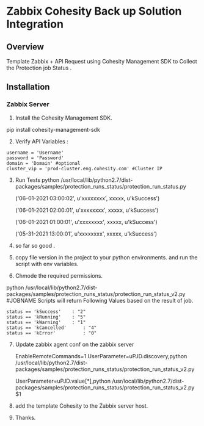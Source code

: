 # Zabbix Cohesity Back up Solution Integration
## Overview

Template Zabbix + API Request using Cohesity Management SDK to Collect the Protection job Status .


## Installation

### Zabbix Server

 1. Install the Cohesity Management SDK.
 

pip install cohesity-management-sdk

 2. Verify API Variables :
 ```
username = 'Username'
password = 'Password'
domain = 'Domain' #optional
cluster_vip = 'prod-cluster.eng.cohesity.com' #Cluster IP
```

3. Run Tests
	python /usr/local/lib/python2.7/dist-packages/samples/protection_runs_status/protection_run_status.py
		
    ('06-01-2021 03:00:02', u'xxxxxxxx', xxxxx, u'kSuccess')

    ('06-01-2021 02:00:01', u'xxxxxxxx', xxxxx, u'kSuccess')

    ('06-01-2021 01:00:01', u'xxxxxxxx', xxxxx, u'kSuccess')

    ('05-31-2021 13:00:01', u'xxxxxxxx', xxxxx, u'kSuccess')


4. so far so good .
5. copy file version in the project to your python environments. and run the script with env variables.
6. Chmode the required permissions.

python /usr/local/lib/python2.7/dist-packages/samples/protection_runs_status/protection_run_status_v2.py #JOBNAME
Scripts will return Following Values based on the result of job.

    status == 'kSuccess' 	: "2"
    status == 'kRunning'	: "5"
    status == 'kWarning' 	: "1"
    status == 'kCancelled'      : "4"
    status == 'kError' 	        : "0" 
7. Update zabbix agent conf  on the zabbix server 

    EnableRemoteCommands=1
    UserParameter=uPJD.discovery,python /usr/local/lib/python2.7/dist-packages/samples/protection_runs_status/protection_run_status_v2.py

    UserParameter=uPJD.value[*],python /usr/local/lib/python2.7/dist-packages/samples/protection_runs_status/protection_run_status_v2.py $1

8. add the template Cohesity to the Zabbix server host.
9. Thanks.

